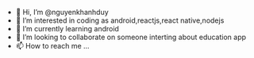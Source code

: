 - 👋 Hi, I’m @nguyenkhanhduy
- 👀 I’m interested in coding as android,reactjs,react native,nodejs
- 🌱 I’m currently learning android
- 💞️ I’m looking to collaborate on someone interting about education app
- 📫 How to reach me ...

<!---
khanhduy86/khanhduy86 is a ✨ special ✨ repository because its `README.md` (this file) appears on your GitHub profile.
You can click the Preview link to take a look at your changes.
--->
